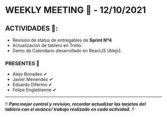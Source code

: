 # WEEKLY MEETING 📅 - **12/10/2021**

## ACTIVIDADES 🚩:
* Revision de status de entregables de **Sprint Nº4**
* Actualizacion de tablero en Trello.
* Demo de Calendario desarrollado en ReactJS (Alejo).


### PRESENTES 📢
- Alejo Bonadeo ✔
- Javier Menendez ✔
- Eduardo Difermo ✔
- Felipe Englebienne ✔

___________________________________________________________________________________________________________________________________________________________________________________

‼ ***Para mejor control y revision, recordar actualizar las tarjetas del tablero con el avance/ trabajo realizado en cada actividad.*** ‼






